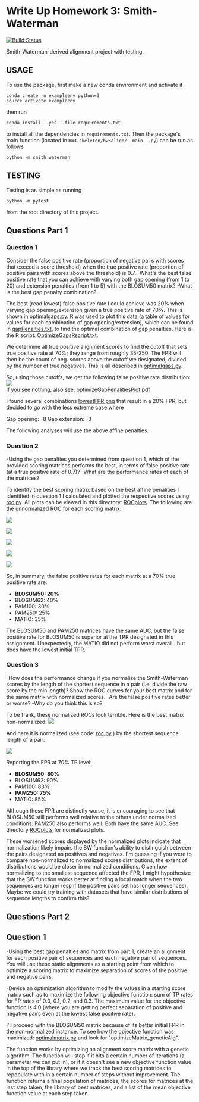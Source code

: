 # Write Up Homework 3: Smith-Waterman

[![Build
Status](https://travis-ci.org/cechlauren/HW3_skeleton.svg?branch=master)](https://travis-ci.org/cechlauren/HW3_skeleton)

Smith-Waterman-derived alignment project with testing.

## USAGE

To use the package, first make a new conda environment and activate it

```
conda create -n exampleenv python=3
source activate exampleenv
```

then run

```
conda install --yes --file requirements.txt
```

to install all the dependencies in `requirements.txt`. Then the package's
main function (located in `HW3_skeleton/hw3align/__main__.py`) can be run as follows

```
python -m smith_waterman
```

## TESTING

Testing is as simple as running

```
python -m pytest
```

from the root directory of this project.

## Questions Part 1

### Question 1
Consider the false positive rate (proportion of negative pairs with scores that exceed
a score threshold) when the true positive rate (proportion of positive pairs with scores
above the threshold) is 0.7. 
-What's the best false positive rate that you can achieve with varying both gap opening (from 1 to 20) and extension penalties (from 1 to 5) with the BLOSUM50 matrix? 
-What is the best gap penalty combination?

The best (read lowest) false positive rate I could achieve was 20% when varying gap opening/extension given a true positive rate of 70%.  This is shown in [optimalgaps.py](https://github.com/cechlauren/HW3_skeleton/blob/master/hw3align/optimalgaps.py).
R was used to plot this data (a table of values fpr values for each combinatino of gap opening/extension), which can be found in [gapPenalties.txt](https://github.com/cechlauren/HW3_skeleton/blob/master/hw3align/gapPenalities.txt), to find the optimal combination of gap penalties. 
Here is the R script: [OptimizeGapsRscript.txt](https://github.com/cechlauren/HW3_skeleton/blob/master/OptimizeGapsRscript.txt).

We determine all true positive alignment scores to find the cutoff that sets true positive rate at 70%; they range from roughly 35-250.
The FPR will then be the count of neg. scores above the cutoff we designated, divided by the number of true negatives. This is all described in [optimalgaps.py](https://github.com/cechlauren/HW3_skeleton/blob/master/hw3align/optimalgaps.py).

So, using those cutoffs, we get the following false positive rate distribution:
<img src="falseposrate.png" /><br />
If you see nothing, also see: [optimizeGapPenalitiesPlot.pdf](https://github.com/cechlauren/HW3_skeleton/blob/master/optimizeGapPenalitiesPlot.pdf)

I found several combinations [lowestFPR.png](https://github.com/cechlauren/HW3_skeleton/blob/master/lowestFPR.png) that result in a 20% FPR, but decided to go with the less extreme case where

Gap opening: -8
Gap extension: -3


The following analyses will use the above affine penalties.

### Question 2
-Using the gap penalties you determined from question 1, which of the provided
scoring matrices performs the best, in terms of false positive rate (at a true positive rate
of 0.7)? 
-What are the performance rates of each of the matrices? 

To identify the best scoring matrix based on the best affine penalities I identified in question 1 I calculated and plotted the respective scores using [roc.py](https://github.com/cechlauren/HW3_skeleton/blob/master/hw3align/roc.py). 
All plots can be viewed in this directory: [ROCplots](https://github.com/cechlauren/HW3_skeleton/tree/master/ROCplots).
The following are the unnormalized ROC for each scoring matrix:

<img src="ROCplots/blosum50_8_3.png" /><br />

<img src="ROCplots/blosum62_8_3.png" /><br />

<img src="ROCplots/pam100_8_3.png" /><br />

<img src="ROCplots/pam50_8_3.png" /><br />

<img src="ROCplots/matio_8_3.png" /><br />

So, in summary, the false positive rates for each matrix at a 70% true positive rate are:
- **BLOSUM50: 20%**
- BLOSUM62: 40%
- PAM100: 30%
- PAM250: 25%
- MATIO: 35%

The BLOSUM50 and PAM250 matrices have the same AUC, but the false positive rate for BLOSUM50 is superior at the TPR designated in this assignment. Unexpectedly, the MATIO did not perform worst overall...but does have the lowest initial TPR.

### Question 3

-How does the performance change if you normalize the Smith-Waterman scores by
the length of the shortest sequence in a pair (i.e. divide the raw score by the min
length)? Show the ROC curves for your best matrix and for the same matrix with
normalized scores. 
-Are the false positive rates better or worse? 
-Why do you think this is so?

To be frank, these normalized ROCs look terrible. 
Here is the best matrix non-normalized:
<img src="ROCplots/blosum50_8_3.png" /><br />

And here it is normalized (see code: [roc.py](https://github.com/cechlauren/HW3_skeleton/blob/master/hw3align/roc.py) ) by the shortest sequence length of a pair:

<img src="ROCplots/blosum50_normalized.png" /><br />

Reporting the FPR at 70% TP level:
- **BLOSUM50: 80%**
- BLOSUM62: 90%
- PAM100: 83%
- **PAM250: 75%**
- MATIO: 85%

Although these FPR are distinctly worse, it is encouraging to see that BLOSUM50 still performs well relative to the others under normalized conditions.  PAM250 also performs well. Both have the same AUC. See directory [ROCplots](https://github.com/cechlauren/HW3_skeleton/tree/master/ROCplots) for normalized plots.

These worsened scores displayed by the normalized plots indicate that normalization likely impairs the SW function's ability to distinguish between the pairs designated as positives and negatives. I'm guessing if you were to compare non-normalized to normalized scores distributions, the extent of distributions would be closer in normalized conditions.
Given how normalizing to the smallest sequence affected the FPR, I might hypothesize that the SW function works better at finding a local match when the two sequences are longer (esp if the positive pairs set has longer sequences). Maybe we could try training with datasets that have similar distributions of sequence lengths to confirm this?

## Questions Part 2

## Question 1

-Using the best gap penalties and matrix from part 1, create an alignment for each positive pair of sequences and each negative pair of sequences. You will use these static alignments as a starting point from which to optimize a scoring matrix to maximize separation of scores of the positive and negative pairs.

-Devise an optimization algorithm to modify the values in a starting score matrix such as to maximize the following objective function: sum of TP rates for FP rates of 0.0, 0.1, 0.2, and 0.3. The maximum value for the objective function is 4.0 (where you are getting perfect separation of positive and negative pairs even at the lowest false positive rate).

I'll proceed with the BLOSUM50 matrix because of its better initial FPR in the non-normalized instance. 
To see how the objective function was maximized: [optimalmatrix.py](https://github.com/cechlauren/HW3_skeleton/blob/master/hw3align/optimalmatrix.py) and look for "optimizeMatrix_geneticAlg".

The function works by optimizing an alignment score matrix with a genetic algorithm. The function will stop if it hits a certain number of iterations (a parameter we can put in), or if it doesn't see a new objective function value in the top of the library where we track the best scoring matrices to repopulate with in a certain number of steps without improvement. The function returns a final population of matrices, the scores for matrices at the last step taken, the library of best matrices, and a list of the mean objective function value at each step taken. 





















